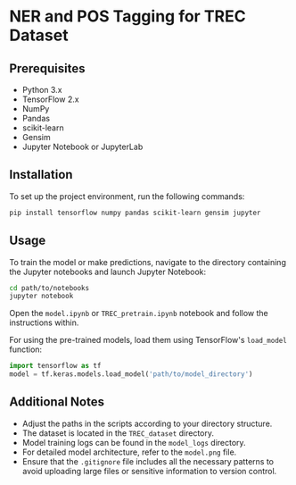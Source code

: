 # NER and POS Tagging for TREC Dataset

## Prerequisites
- Python 3.x
- TensorFlow 2.x
- NumPy
- Pandas
- scikit-learn
- Gensim
- Jupyter Notebook or JupyterLab

## Installation
To set up the project environment, run the following commands:
```bash
pip install tensorflow numpy pandas scikit-learn gensim jupyter
```

## Usage
To train the model or make predictions, navigate to the directory containing the Jupyter notebooks and launch Jupyter Notebook:
```bash
cd path/to/notebooks
jupyter notebook
```
Open the `model.ipynb` or `TREC_pretrain.ipynb` notebook and follow the instructions within.

For using the pre-trained models, load them using TensorFlow's `load_model` function:
```python
import tensorflow as tf
model = tf.keras.models.load_model('path/to/model_directory')
```

## Additional Notes
- Adjust the paths in the scripts according to your directory structure.
- The dataset is located in the `TREC_dataset` directory.
- Model training logs can be found in the `model_logs` directory.
- For detailed model architecture, refer to the `model.png` file.
- Ensure that the `.gitignore` file includes all the necessary patterns to avoid uploading large files or sensitive information to version control.
